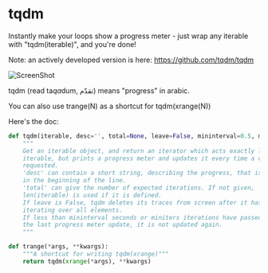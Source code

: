 tqdm
====

Instantly make your loops show a progress meter - just wrap any iterable with "tqdm(iterable)", and you're done!

Note: an actively developed version is here: https://github.com/tqdm/tqdm

![ScreenShot](https://i.imgur.com/he9Aw5C.gif)

tqdm (read ta<i>qa</i>dum, تقدّم) means "progress" in arabic.

You can also use trange(N) as a shortcut for tqdm(xrange(N))

Here's the doc:

```python
def tqdm(iterable, desc='', total=None, leave=False, mininterval=0.5, miniters=1):
    """
    Get an iterable object, and return an iterator which acts exactly like the
    iterable, but prints a progress meter and updates it every time a value is
    requested.
    'desc' can contain a short string, describing the progress, that is added
    in the beginning of the line.
    'total' can give the number of expected iterations. If not given,
    len(iterable) is used if it is defined.
    If leave is False, tqdm deletes its traces from screen after it has finished
    iterating over all elements.
    If less than mininterval seconds or miniters iterations have passed since
    the last progress meter update, it is not updated again.
    """

def trange(*args, **kwargs):
    """A shortcut for writing tqdm(xrange)"""
    return tqdm(xrange(*args), **kwargs)
```
